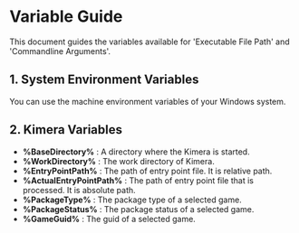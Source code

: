 # Variable Guide
This document guides the variables available for 'Executable File Path' and 'Commandline Arguments'.

## 1. System Environment Variables
You can use the machine environment variables of your Windows system.

## 2. Kimera Variables
 * __%BaseDirectory%__ : A directory where the Kimera is started.
 * __%WorkDirectory%__ : The work directory of Kimera.
 * __%EntryPointPath%__ : The path of entry point file. It is relative path.
 * __%ActualEntryPointPath%__ : The path of entry point file that is processed. It is absolute path.
 * __%PackageType%__ : The package type of a selected game.
 * __%PackageStatus%__ : The package status of a selected game.
 * __%GameGuid%__ : The guid of a selected game.
